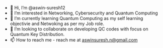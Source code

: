 - 👋 Hi, I’m @aswin-suresh12
- 👀 I’m interested in Networking, Cybersecurity and Quantum Computing
- 🌱 I’m currently learning Quantum Computing as my self learning objectivie and Netwoking as per my Job role.
- 💞️ I’m looking to collaborate on developing QC codes with focus on Quantum Key Distribution.
- 📫 How to reach me - reach me at aswinsuresh.n@gmail.com

<!---
aswin-suresh12/aswin-suresh12 is a ✨ special ✨ repository because its `README.md` (this file) appears on your GitHub profile.
You can click the Preview link to take a look at your changes.
--->
